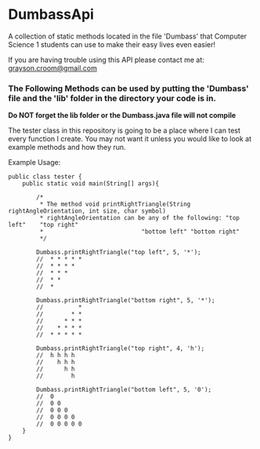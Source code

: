 # DumbassApi
A collection of static methods located in the file 'Dumbass' that Computer Science 1 students can use to make their easy lives even easier!

If you are having trouble using this API please contact me at: grayson.croom@gmail.com

<h3>The Following Methods can be used by putting the 'Dumbass' file and the 'lib' folder in the directory your code is in.</h3>
<strong>Do NOT forget the lib folder or the Dumbass.java file will not compile</strong>

The tester class in this repository is going to be a place where I can test every function I create. You
may not want it unless you would like to look at example methods and how they run.

Example Usage:
```
public class tester {
	public static void main(String[] args){
		
		/*
		 * The method void printRightTriangle(String rightAngleOrientation, int size, char symbol)
		 * rightAngleOrientation can be any of the following: "top left"    "top right" 
		 *						      "bottom left" "bottom right"
		 */
		 
		Dumbass.printRightTriangle("top left", 5, '*'); 
		//  * * * * *
		//  * * * *
		//  * * *
		//  * *
		//  *
		
		Dumbass.printRightTriangle("bottom right", 5, '*');
		//          *
		//        * *
		//      * * *
		//    * * * *
		//  * * * * *
		
		Dumbass.printRightTriangle("top right", 4, 'h');
		//  h h h h
		//    h h h
		//      h h
		//        h
		
		Dumbass.printRightTriangle("bottom left", 5, '0');
		//  0
		//  0 0
		//  0 0 0
		//  0 0 0 0
		//  0 0 0 0 0
	}
}		
```
